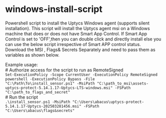 # windows-install-script
Powershell script to install the Uptycs Windows agent (supports silent installation). 
This script will install the Uptycs agent msi on a Windows machine that does or does not have Smart App Control. 
If Smart App Control is set to 'OFF',then you can double click and directly install else you can use the below script irrespective of Smart APP control status. 
Download the MSI , Flags& Secrets Separately and need to pass them as variables as shown below.

Example usage:  
\# Authorize access for the script to run as RemoteSigned  
`Set-ExecutionPolicy -Scope CurrentUser -ExecutionPolicy RemoteSigned  
powershell -ExecutionPolicy Bypass -File "C:\Path\To\install_sensor.ps1" -MsiPath "C:\path_to_msi\assets-uptycs-protect-5.14.1.17-Uptycs-LTS-windows.msi" -FSPath "C:\path_to_flags_and_secret"`  
\# Run the script  
`.\install_sensor.ps1 -MsiPath "C:\Users\abacus\uptycs-protect-5.14.1.17-Uptycs-202503281456.msi" -FSPath "C:\Users\abacus\flags&secrets"`

